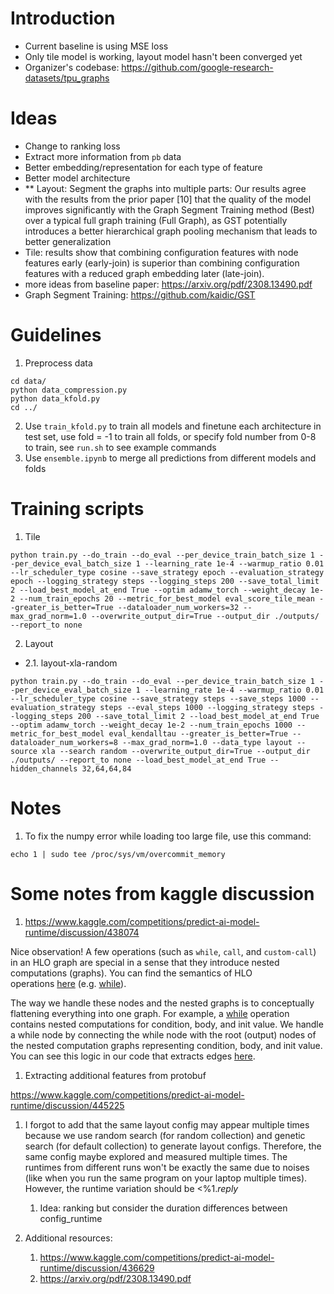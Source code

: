 # Introduction

- Current baseline is using MSE loss
- Only tile model is working, layout model hasn't been converged yet
- Organizer's codebase: https://github.com/google-research-datasets/tpu_graphs

# Ideas
- Change to ranking loss
- Extract more information from `pb` data
- Better embedding/representation for each type of feature
- Better model architecture
- ** Layout: Segment the graphs into multiple parts: Our results agree with the results from the prior paper [10] that the quality of the model improves significantly with the Graph Segment Training method (Best) over a typical full graph training (Full Graph), as GST potentially introduces a better hierarchical graph pooling mechanism that leads to better generalization
- Tile: results show that combining configuration features with node features early (early-join) is superior than combining configuration features with a reduced graph embedding later (late-join).
- more ideas from baseline paper: https://arxiv.org/pdf/2308.13490.pdf
- Graph Segment Training: https://github.com/kaidic/GST

# Guidelines
1. Preprocess data
```
cd data/
python data_compression.py
python data_kfold.py
cd ../
```

2. Use `train_kfold.py` to train all models and finetune each architecture in test set, use fold = -1 to train all folds, or specify fold number from 0-8 to train, see `run.sh` to see example commands
3. Use `ensemble.ipynb` to merge all predictions from different models and folds

# Training scripts

1. Tile
```
python train.py --do_train --do_eval --per_device_train_batch_size 1 --per_device_eval_batch_size 1 --learning_rate 1e-4 --warmup_ratio 0.01 --lr_scheduler_type cosine --save_strategy epoch --evaluation_strategy epoch --logging_strategy steps --logging_steps 200 --save_total_limit 2 --load_best_model_at_end True --optim adamw_torch --weight_decay 1e-2 --num_train_epochs 20 --metric_for_best_model eval_score_tile_mean --greater_is_better=True --dataloader_num_workers=32 --max_grad_norm=1.0 --overwrite_output_dir=True --output_dir ./outputs/ --report_to none
```

2. Layout
- 2.1. layout-xla-random
```
python train.py --do_train --do_eval --per_device_train_batch_size 1 --per_device_eval_batch_size 1 --learning_rate 1e-4 --warmup_ratio 0.01 --lr_scheduler_type cosine --save_strategy steps --save_steps 1000 --evaluation_strategy steps --eval_steps 1000 --logging_strategy steps --logging_steps 200 --save_total_limit 2 --load_best_model_at_end True --optim adamw_torch --weight_decay 1e-2 --num_train_epochs 1000 --metric_for_best_model eval_kendalltau --greater_is_better=True --dataloader_num_workers=8 --max_grad_norm=1.0 --data_type layout --source xla --search random --overwrite_output_dir=True --output_dir ./outputs/ --report_to none --load_best_model_at_end True --hidden_channels 32,64,64,84
```

# Notes
1. To fix the numpy error while loading too large file, use this command:
```
echo 1 | sudo tee /proc/sys/vm/overcommit_memory
```

# Some notes from kaggle discussion
1. https://www.kaggle.com/competitions/predict-ai-model-runtime/discussion/438074

Nice observation! A few operations (such as `while`, `call`, and `custom-call`) in an HLO graph are special in a sense that they introduce nested computations (graphs). You can find the semantics of HLO operations [here](https://www.tensorflow.org/xla/operation_semantics) (e.g. [while](https://www.tensorflow.org/xla/operation_semantics#while)).

The way we handle these nodes and the nested graphs is to conceptually flattening everything into one graph. For example, a [while](https://www.tensorflow.org/xla/operation_semantics#while) operation contains nested computations for condition, body, and init value. We handle a while node by connecting the while node with the root (output) nodes of the nested computation graphs representing condition, body, and init value. You can see this logic in our code that extracts edges [here](https://github.com/google-research-datasets/tpu_graphs/blob/main/tpu_graphs/process_data/xla/hlo_encoder.cc#L435).

1. Extracting additional features from protobuf

https://www.kaggle.com/competitions/predict-ai-model-runtime/discussion/445225

1. I forgot to add that the same layout config may appear multiple times because we use random search (for random collection) and genetic search (for default collection) to generate layout configs. Therefore, the same config maybe explored and measured multiple times. The runtimes from different runs won't be exactly the same due to noises (like when you run the same program on your laptop multiple times). However, the runtime variation should be <%1.*reply* 
    1. Idea: ranking but consider the duration differences between config_runtime

2. Additional resources: 
    1. https://www.kaggle.com/competitions/predict-ai-model-runtime/discussion/436629
    2. https://arxiv.org/pdf/2308.13490.pdf